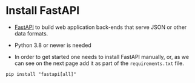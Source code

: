# Install FastAPI

* [FastAPI](https://fastapi.tiangolo.com/) to build web application back-ends that serve JSON or other data formats.

* Python 3.8 or newer is needed

* In order to get started one needs to install FastAPI manually, or, as we can see on the next page add it as part of the `requirements.txt` file.

```
pip install "fastapi[all]"
```


